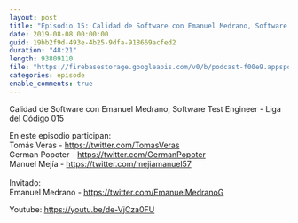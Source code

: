 ```yaml
---
layout: post
title: "Episodio 15: Calidad de Software con Emanuel Medrano, Software Test Engineer"
date: 2019-08-08 00:00:00
guid: 19bb2f9d-493e-4b25-9dfa-918669acfed2
duration: "48:21"
length: 93809110
file: "https://firebasestorage.googleapis.com/v0/b/podcast-f00e9.appspot.com/o/2019-08-08-calidad-de-software-con-emanuel-medrano.mp3?alt=media&amp;token=90f942e8-e488-4099-9e87-e7158900ad2f"
categories: episode
enable_comments: true
---
```


Calidad de Software con Emanuel Medrano, Software Test Engineer - Liga del Código 015

En este episodio participan:
<br/>Tomás Veras - https://twitter.com/TomasVeras
<br/>German Popoter - https://twitter.com/GermanPopoter
<br/>Manuel Mejía - https://twitter.com/mejiamanuel57
<br/>
<br/>Invitado: 
<br/>Emanuel Medrano - https://twitter.com/EmanuelMedranoG

Youtube: https://youtu.be/de-VjCza0FU

